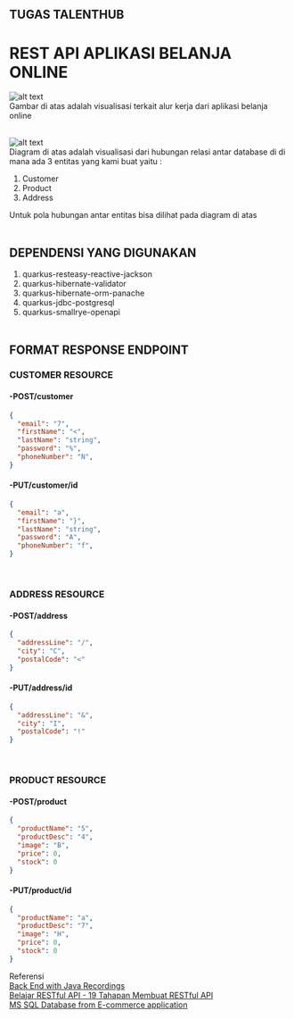 ## TUGAS TALENTHUB
# REST API APLIKASI BELANJA ONLINE


![alt text](https://i.ibb.co/VvB9LxK/Business-Logic.jpg) <br>
Gambar di atas adalah visualisasi terkait alur kerja dari aplikasi belanja online<br><br>

![alt text](https://i.ibb.co/VJ6TyVw/Databse-Diagram.jpg)<br>
Diagram di atas adalah visualisasi dari hubungan relasi antar database di di mana ada 3 entitas yang kami buat yaitu :
1. Customer
2. Product
3. Address

Untuk pola hubungan antar entitas bisa dilihat pada diagram di atas
<br><br>
## DEPENDENSI YANG DIGUNAKAN
1. quarkus-resteasy-reactive-jackson
2. quarkus-hibernate-validator
3. quarkus-hibernate-orm-panache
4. quarkus-jdbc-postgresql
5. quarkus-smallrye-openapi<br><br>

## FORMAT RESPONSE ENDPOINT
### CUSTOMER RESOURCE
#### -POST/customer
```json
{
  "email": "7",
  "firstName": "<",
  "lastName": "string",
  "password": "%",
  "phoneNumber": "N",
}
```
#### -PUT/customer/id
```json
{
  "email": "a",
  "firstName": "}",
  "lastName": "string",
  "password": "A",
  "phoneNumber": "f",
}
```
<br>

### ADDRESS RESOURCE
#### -POST/address
```json
{
  "addressLine": "/",
  "city": "C",
  "postalCode": "<"
}
```
#### -PUT/address/id
```json
{
  "addressLine": "&",
  "city": "I",
  "postalCode": "!"
}
```
<br>

### PRODUCT RESOURCE
#### -POST/product
```json
{
  "productName": "5",
  "productDesc": "4",
  "image": "B",
  "price": 0,
  "stock": 0
}
```
#### -PUT/product/id
```json
{
  "productName": "a",
  "productDesc": "7",
  "image": "H",
  "price": 0,
  "stock": 0
}
```

Referensi <br>
[Back End with Java Recordings](https://www.youtube.com/playlist?list=PLHV3SW71BZ_LfNaZbb1GxRu9gVQDu-vh3)<br>
[Belajar RESTful API - 19 Tahapan Membuat RESTful API](https://youtu.be/oU5IWALolS8) <br>
[MS SQL Database from E-commerce application](https://youtu.be/z8QnEv668r0)
